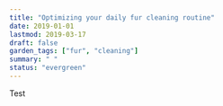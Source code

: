 ```yaml
---
title: "Optimizing your daily fur cleaning routine"
date: 2019-01-01
lastmod: 2019-03-17
draft: false
garden_tags: ["fur", "cleaning"]
summary: " "
status: "evergreen"
---
```


Test